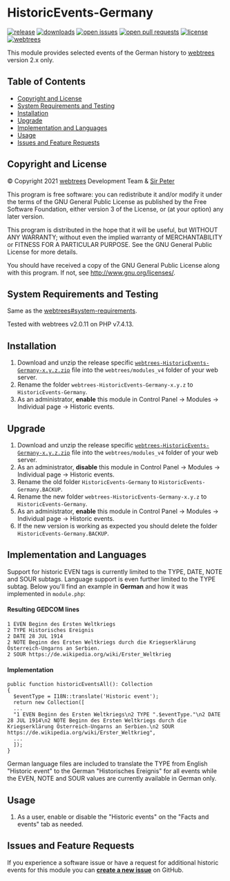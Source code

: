 # HistoricEvents-Germany

[![release](https://img.shields.io/github/v/release/reteP-riS/webtrees-HistoricEvents-Germany)](https://github.com/reteP-riS/webtrees-HistoricEvents-Germany/releases "release")
[![downloads](https://img.shields.io/github/downloads/reteP-riS/webtrees-HistoricEvents-Germany/total.svg)](https://github.com/reteP-riS/webtrees-HistoricEvents-Germany/releases "downloads")
[![open issues](https://img.shields.io/github/issues-raw/reteP-riS/webtrees-HistoricEvents-Germany)](https://github.com/reteP-riS/webtrees-HistoricEvents-Germany/issues?state=open "issues")
[![open pull requests](https://img.shields.io/github/issues-pr-raw/reteP-riS/webtrees-HistoricEvents-Germany)](https://github.com/reteP-riS/webtrees-HistoricEvents-Germany/pulls "pull requests")
[![license](https://img.shields.io/github/license/reteP-riS/webtrees-HistoricEvents-Germany)](https://github.com/reteP-riS/webtrees-HistoricEvents-Germany/blob/main/LICENSE.md "license")
[![webtrees](https://img.shields.io/static/v1?label=webtrees&message=v2.x&color=blue)](https://github.com/fisharebest/webtrees "webtrees")

This module provides selected events of the German history to [webtrees](https://github.com/fisharebest/webtrees) version 2.x only.

## Table of Contents

* [Copyright and License](#copyright-and-license)
* [System Requirements and Testing](#system-requirements-and-testing)
* [Installation](#installation)
* [Upgrade](#upgrade)
* [Implementation and Languages](#implementation-and-languages)
* [Usage](#usage)
* [Issues and Feature Requests](#issues-and-feature-requests)

## Copyright and License

© Copyright 2021 [webtrees](https://github.com/fisharebest/webtrees "webtrees") Development Team & [Sir Peter](https://github.com/reteP-riS/webtrees-HistoricEvents-Germany "Sir Peter")

This program is free software: you can redistribute it and/or modify it under the terms of the GNU General Public License as published by the Free Software Foundation, either version 3 of the License, or (at your option) any later version.

This program is distributed in the hope that it will be useful, but WITHOUT ANY WARRANTY; without even the implied warranty of MERCHANTABILITY or FITNESS FOR A PARTICULAR PURPOSE. See the GNU General Public License for more details.

You should have received a copy of the GNU General Public License along with this program. If not, see <http://www.gnu.org/licenses/>.

## System Requirements and Testing

Same as the [webtrees#system-requirements](https://github.com/fisharebest/webtrees#system-requirements).

Tested with webtrees v2.0.11 on PHP v7.4.13.

## Installation

1. Download and unzip the release specific [`webtrees-HistoricEvents-Germany-x.y.z.zip`](https://github.com/reteP-riS/webtrees-HistoricEvents-Germany/releases "release") file into the `webtrees/modules_v4` folder of your web server.
2. Rename the folder `webtrees-HistoricEvents-Germany-x.y.z` to `HistoricEvents-Germany`.
3. As an administrator, **enable** this module in Control Panel -> Modules -> Individual page -> Historic events.

## Upgrade

1. Download and unzip the release specific [`webtrees-HistoricEvents-Germany-x.y.z.zip`](https://github.com/reteP-riS/webtrees-HistoricEvents-Germany/releases "release") file into the `webtrees/modules_v4` folder of your web server.
2. As an administrator, **disable** this module in Control Panel -> Modules -> Individual page -> Historic events.
3. Rename the old folder `HistoricEvents-Germany` to `HistoricEvents-Germany.BACKUP`.
4. Rename the new folder `webtrees-HistoricEvents-Germany-x.y.z` to `HistoricEvents-Germany`.
5. As an administrator, **enable** this module in Control Panel -> Modules -> Individual page -> Historic events.
6. If the new version is working as expected you should delete the folder `HistoricEvents-Germany.BACKUP`.

## Implementation and Languages

Support for historic EVEN tags is currently limited to the TYPE, DATE, NOTE and SOUR subtags. Language support is even further limited to the TYPE subtag. Below you'll find an example in **German** and how it was implemented in `module.php`:

#### Resulting GEDCOM lines 
    1 EVEN Beginn des Ersten Weltkriegs
    2 TYPE Historisches Ereignis
    2 DATE 28 JUL 1914
    2 NOTE Beginn des Ersten Weltkriegs durch die Kriegserklärung Österreich-Ungarns an Serbien.
    2 SOUR https://de.wikipedia.org/wiki/Erster_Weltkrieg

#### Implementation

    public function historicEventsAll(): Collection
    {
      $eventType = I18N::translate('Historic event');
      return new Collection([
      ...
      "1 EVEN Beginn des Ersten Weltkriegs\n2 TYPE ".$eventType."\n2 DATE 28 JUL 1914\n2 NOTE Beginn des Ersten Weltkriegs durch die Kriegserklärung Österreich-Ungarns an Serbien.\n2 SOUR https://de.wikipedia.org/wiki/Erster_Weltkrieg",
      ...
      ]);
    }

German language files are included to translate the TYPE from English "Historic event" to the German "Historisches Ereignis" for all events while the EVEN, NOTE and SOUR values are currently available in German only.

## Usage

1. As a user, enable or disable the "Historic events" on the "Facts and events" tab as needed.

## Issues and Feature Requests

If you experience a software issue or have a request for additional historic events for this module you can [**create a new issue**](https://github.com/reteP-riS/webtrees-HistoricEvents-Germany/issues?state=open "create new issue") on GitHub.
